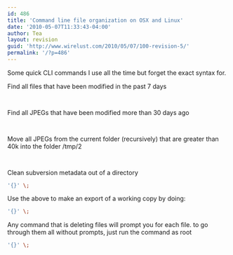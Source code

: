 ```yaml
---
id: 486
title: 'Command line file organization on OSX and Linux'
date: '2010-05-07T11:33:43-04:00'
author: Tea
layout: revision
guid: 'http://www.wirelust.com/2010/05/07/100-revision-5/'
permalink: '/?p=486'
---
```


Some quick CLI commands I use all the time but forget the exact syntax for.

Find all files that have been modified in the past 7 days

```bash
 
```

Find all JPEGs that have been modified more than 30 days ago

```bash
 
```

Move all JPEGs from the current folder (recursively) that are greater than 40k into the folder /tmp/2

```bash
 
```

Clean subversion metadata out of a directory

```bash
'{}' \;
```

Use the above to make an export of a working copy by doing:

```bash
'{}' \;
```

Any command that is deleting files will prompt you for each file. to go through them all without prompts, just run the command as root

```bash
'{}' \;
```